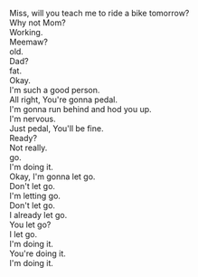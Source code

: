

Miss, will you teach me to ride a bike tomorrow?    
Why not Mom?    
Working.    
Meemaw?    
old.    
Dad?    
fat.    
Okay.    
I'm such a good person.    
All right, You're gonna pedal.    
I'm gonna run behind and hod you up.    
I'm nervous.    
Just pedal, You'll be fine.    
Ready?    
Not really.    
go.    
I'm doing it.    
Okay, I'm gonna let go.    
Don't let go.    
I'm letting go.    
Don't let go.    
I already let go.    
You let go?    
I let go.    
I'm doing it.    
You're doing it.    
I'm doing it. 











